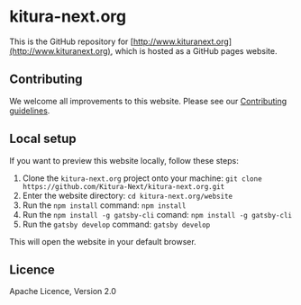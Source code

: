 # kitura-next.org
This is the GitHub repository for [http://www.kituranext.org](http://www.kituranext.org), which is hosted as a GitHub pages website.

## Contributing
We welcome all improvements to this website.  Please see our [Contributing guidelines](CONTRIBUTING.md).


## Local setup
If you want to preview this website locally, follow these steps:

1. Clone the `kitura-next.org` project onto your machine:
`git clone https://github.com/Kitura-Next/kitura-next.org.git`
2. Enter the website directory:
`cd kitura-next.org/website`
3. Run the `npm install` command:
`npm install`
4. Run the `npm install -g gatsby-cli` comand:
`npm install -g gatsby-cli`
5. Run the `gatsby develop` command:
`gatsby develop`

This will open the website in your default browser.

## Licence
Apache Licence, Version 2.0
